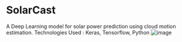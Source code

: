 # SolarCast
A Deep Learning model for solar power prediction using cloud motion estimation.
Technologies Used : Keras, Tensorflow, Python
![image](https://github.com/Lalitha-Sowjanya/SolarCast/assets/97443640/804d4343-d580-4c5c-8086-973dbcee3511)
